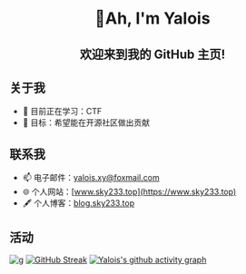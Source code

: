 
<h1 align="center"> 👋Ah, I'm  Yalois  </h3>

<h2 align="center">欢迎来到我的 GitHub 主页!</h2>

## 关于我

- 🌱 目前正在学习：CTF
- 🎯 目标：希望能在开源社区做出贡献

## 联系我

- 📫 电子邮件：[yalois.xy@foxmail.com](mailto:yalois.xy@foxmail.com)
- 🌐 个人网站：[www.sky233.top](https://www.sky233.top)
- 🖋 个人博客：[blog.sky233.top](https://blog.sky233.top)

## 活动

![g](https://github-readme-stats.vercel.app/api?username=yalois&show_icons=true&include_all_commits=true)
[![GitHub Streak](https://github-readme-streak-stats.herokuapp.com?user=yalois&theme=transparent&locale=zh_Hans&short_numbers=true)](https://git.io/streak-stats)
[![Yalois's github activity graph](https://github-readme-activity-graph.vercel.app/graph?username=yalois&theme=react)](https://github.com/ashutosh00710/github-readme-activity-graph)
